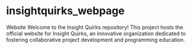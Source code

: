 # insightquirks_webpage
 Website Welcome to the Insight Quirks repository! This project hosts the official website for Insight Quirks, an innovative organization dedicated to fostering collaborative project development and programming education. 
